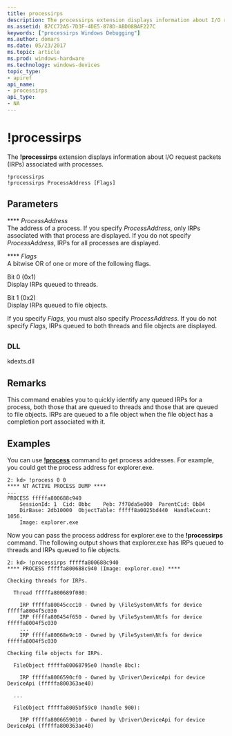 ```yaml
---
title: processirps
description: The processirps extension displays information about I/O request packets (IRPs) associated with processes.
ms.assetid: B7CC72A5-7D3F-4DE5-878D-ABD08BAF227C
keywords: ["processirps Windows Debugging"]
ms.author: domars
ms.date: 05/23/2017
ms.topic: article
ms.prod: windows-hardware
ms.technology: windows-devices
topic_type:
- apiref
api_name:
- processirps
api_type:
- NA
---
```


# !processirps


The **!processirps** extension displays information about I/O request packets (IRPs) associated with processes.

```
!processirps
!processirps ProcessAddress [Flags]
```

## <span id="Parameters"></span><span id="parameters"></span><span id="PARAMETERS"></span>Parameters


<span id="_ProcessAddress"></span><span id="_processaddress"></span><span id="_PROCESSADDRESS"></span> **** *ProcessAddress*  
The address of a process. If you specify *ProcessAddress*, only IRPs associated with that process are displayed. If you do not specify *ProcessAddress*, IRPs for all processes are displayed.

<span id="_Flags"></span><span id="_flags"></span><span id="_FLAGS"></span> **** *Flags*  
A bitwise OR of one or more of the following flags.

<span id="Bit_0__0x1_"></span><span id="bit_0__0x1_"></span><span id="BIT_0__0X1_"></span>Bit 0 (0x1)  
Display IRPs queued to threads.

<span id="Bit_1__0x2_"></span><span id="bit_1__0x2_"></span><span id="BIT_1__0X2_"></span>Bit 1 (0x2)  
Display IRPs queued to file objects.

If you specify *Flags*, you must also specify *ProcessAddress*. If you do not specify *Flags*, IRPs queued to both threads and file objects are displayed.

## <span id="ddk__processfields_dbg"></span><span id="DDK__PROCESSFIELDS_DBG"></span>


### <span id="DLL"></span><span id="dll"></span>DLL

kdexts.dll

Remarks
-------

This command enables you to quickly identify any queued IRPs for a process, both those that are queued to threads and those that are queued to file objects. IRPs are queued to a file object when the file object has a completion port associated with it.

Examples
--------

You can use [**!process**](-process.md) command to get process addresses. For example, you could get the process address for explorer.exe.

```
2: kd> !process 0 0
**** NT ACTIVE PROCESS DUMP ****
...
PROCESS fffffa800688c940
    SessionId: 1  Cid: 0bbc    Peb: 7f70da5e000  ParentCid: 0b84
    DirBase: 2db10000  ObjectTable: fffff8a0025bd440  HandleCount: 1056.
    Image: explorer.exe
```

Now you can pass the process address for explorer.exe to the **!processirps** command. The following output shows that explorer.exe has IRPs queued to threads and IRPs queued to file objects.

```
2: kd> !processirps fffffa800688c940
**** PROCESS fffffa800688c940 (Image: explorer.exe) ****

Checking threads for IRPs.

  Thread fffffa800689f080:

    IRP fffffa80045ccc10 - Owned by \FileSystem\Ntfs for device fffffa8004f5c030
    IRP fffffa800454f650 - Owned by \FileSystem\Ntfs for device fffffa8004f5c030
    ...
    IRP fffffa80068e9c10 - Owned by \FileSystem\Ntfs for device fffffa8004f5c030

Checking file objects for IRPs.

  FileObject fffffa80068795e0 (handle 8bc):

    IRP fffffa8006590cf0 - Owned by \Driver\DeviceApi for device DeviceApi (fffffa800363ae40)

  ...

  FileObject fffffa8005bf59c0 (handle 900):

    IRP fffffa8006659010 - Owned by \Driver\DeviceApi for device DeviceApi (fffffa800363ae40)
```

 

 






